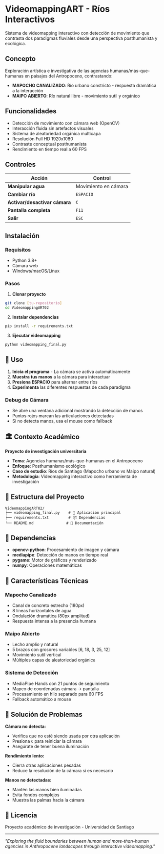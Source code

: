 # VideomappingART - Ríos Interactivos

Sistema de videomapping interactivo con detección de movimiento que contrasta dos paradigmas fluviales desde una perspectiva posthumanista y ecológica.

## Concepto

Exploración artística e investigativa de las agencias humanas/más-que-humanas en paisajes del Antropoceno, contrastando:

- **MAPOCHO CANALIZADO**: Río urbano constricto - respuesta dramática a la interacción
- **MAIPO ABIERTO**: Río natural libre - movimiento sutil y orgánico

## Funcionalidades

- Detección de movimiento con cámara web (OpenCV)
- Interacción fluida sin artefactos visuales  
- Sistema de aleatoriedad orgánica multicapa
- Resolución Full HD 1920x1080
- Contraste conceptual posthumanista
- Rendimiento en tiempo real a 60 FPS

## Controles

| Acción | Control |
|--------|---------|
| **Manipular agua** | Movimiento en cámara |
| **Cambiar río** | `ESPACIO` |
| **Activar/desactivar cámara** | `C` |
| **Pantalla completa** | `F11` |
| **Salir** | `ESC` |

## Instalación

### Requisitos
- Python 3.8+
- Cámara web
- Windows/macOS/Linux

### Pasos

1. **Clonar proyecto**
```bash
git clone [tu-repositorio]
cd VideomappingART02
```

2. **Instalar dependencias**
```bash
pip install -r requirements.txt
```

3. **Ejecutar videomapping**
```bash
python videomapping_final.py
```

## 🎥 Uso

1. **Inicia el programa** - La cámara se activa automáticamente
2. **Muestra tus manos** a la cámara para interactuar
3. **Presiona ESPACIO** para alternar entre ríos
4. **Experimenta** las diferentes respuestas de cada paradigma

### Debug de Cámara
- Se abre una ventana adicional mostrando la detección de manos
- Puntos rojos marcan las articulaciones detectadas
- Si no detecta manos, usa el mouse como fallback

## 🏛️ Contexto Académico

**Proyecto de investigación universitaria**
- **Tema**: Agencias humanas/más-que-humanas en el Antropoceno
- **Enfoque**: Posthumanismo ecológico
- **Caso de estudio**: Ríos de Santiago (Mapocho urbano vs Maipo natural)
- **Metodología**: Videomapping interactivo como herramienta de investigación

## 📁 Estructura del Proyecto

```
VideomappingART02/
├── videomapping_final.py    # 🚀 Aplicación principal
├── requirements.txt         # 📦 Dependencias
└── README.md               # 📖 Documentación
```

## 🔧 Dependencias

- **opencv-python**: Procesamiento de imagen y cámara
- **mediapipe**: Detección de manos en tiempo real
- **pygame**: Motor de gráficos y renderizado
- **numpy**: Operaciones matemáticas

## 🎨 Características Técnicas

### Mapocho Canalizado
- Canal de concreto estrecho (180px)
- 8 líneas horizontales de agua
- Ondulación dramática (80px amplitud)
- Respuesta intensa a la presencia humana

### Maipo Abierto  
- Lecho amplio y natural
- 5 brazos con grosores variables [6, 18, 3, 25, 12]
- Movimiento sutil vertical
- Múltiples capas de aleatoriedad orgánica

### Sistema de Detección
- MediaPipe Hands con 21 puntos de seguimiento
- Mapeo de coordenadas cámara → pantalla
- Procesamiento en hilo separado para 60 FPS
- Fallback automático a mouse

## 🐛 Solución de Problemas

**Cámara no detecta:**
- Verifica que no esté siendo usada por otra aplicación
- Presiona `C` para reiniciar la cámara
- Asegúrate de tener buena iluminación

**Rendimiento lento:**
- Cierra otras aplicaciones pesadas
- Reduce la resolución de la cámara si es necesario

**Manos no detectadas:**
- Mantén las manos bien iluminadas
- Evita fondos complejos
- Muestra las palmas hacia la cámara

## 📄 Licencia

Proyecto académico de investigación - Universidad de Santiago

---

*"Exploring the fluid boundaries between human and more-than-human agencies in Anthropocene landscapes through interactive videomapping."* 